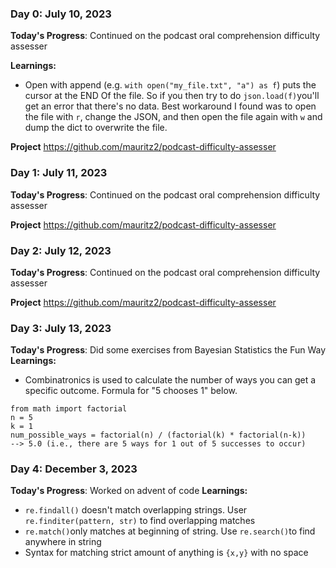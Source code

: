 ### Day 0: July 10, 2023

**Today's Progress**: Continued on the podcast oral comprehension difficulty assesser

**Learnings:**
* Open with append (e.g. ```with open("my_file.txt", "a") as f```) puts the cursor at the END Of the file. So if you then try to do ```json.load(f)```you'll get an error that there's no data. Best workaround I found was to open the file with ```r```, change the JSON, and then open the file again with ```w``` and dump the dict to overwrite the file.

**Project** https://github.com/mauritz2/podcast-difficulty-assesser

### Day 1: July 11, 2023

**Today's Progress**: Continued on the podcast oral comprehension difficulty assesser

**Project** https://github.com/mauritz2/podcast-difficulty-assesser

### Day 2: July 12, 2023

**Today's Progress**: Continued on the podcast oral comprehension difficulty assesser

**Project** https://github.com/mauritz2/podcast-difficulty-assesser

### Day 3: July 13, 2023

**Today's Progress**: Did some exercises from Bayesian Statistics the Fun Way
**Learnings:**
* Combinatronics is used to calculate the number of ways you can get a specific outcome. Formula for "5 chooses 1" below. 
```
from math import factorial
n = 5
k = 1
num_possible_ways = factorial(n) / (factorial(k) * factorial(n-k))
--> 5.0 (i.e., there are 5 ways for 1 out of 5 successes to occur)
```

### Day 4: December 3, 2023

**Today's Progress**: Worked on advent of code
**Learnings:**
* ```re.findall()``` doesn't match overlapping strings. User ```re.finditer(pattern, str)``` to find overlapping matches
* ```re.match()```only matches at beginning of string. Use ```re.search()```to find anywhere in string
* Syntax for matching strict amount of anything is ```{x,y}``` with no space